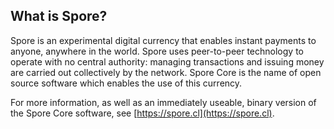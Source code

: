 What is Spore?
----------------

Spore is an experimental digital currency that enables instant payments to
anyone, anywhere in the world. Spore uses peer-to-peer technology to operate
with no central authority: managing transactions and issuing money are carried
out collectively by the network. Spore Core is the name of open source
software which enables the use of this currency.

For more information, as well as an immediately useable, binary version of
the Spore Core software, see [https://spore.cl](https://spore.cl).
